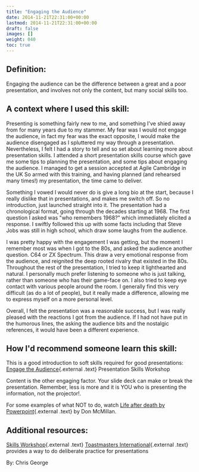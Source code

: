 ```yaml
---
title: "Engaging the Audience"
date: 2014-11-21T22:31:00+00:00
lastmod: 2014-11-21T22:31:00+00:00
draft: false
images: []
weight: 040
toc: true
---
```


## Definition:

Engaging the audience can be the difference between a great and a poor presentation, and involves not only the content, but many social skills too.

## A context where I used this skill:

Presenting is something fairly new to me, and something I\'ve shied away from for many years due to my stammer.
My fear was I would not engage the audience, in fact my fear was the exact opposite, I would make the audience disengaged as I spluttered my way through a presentation.
Nevertheless, I felt I had a story to tell and so set about learning more about presentation skills.
I attended a short presentation skills course which gave me some tips to planning the presentation, and some tips about engaging the audience.
I managed to get a session accepted at Agile Cambridge in the UK So armed with this training, and having planned (and rehearsed many times!) my presentation, the time came to deliver.

Something I vowed I would never do is give a long bio at the start, because I really dislike that in presentations, and makes me switch off.
So no introduction, just launched straight into it.
The presentation had a chronological format, going through the decades starting at 1968.
The first question I asked was \"who remembers 1968?\" which immediately elicited a response.
I swiftly followed this up with some facts including that Steve Jobs was still in high school, which draw some laughs from the audience.

I was pretty happy with the engagement I was getting, but the moment I remember most was when I got to the 80s, and asked the audience another question\.
C64 or ZX Spectrum.
This draw a very emotional response from the audience, and reignited the deep rooted rivalry that existed in the 80s.
Throughout the rest of the presentation, I tried to keep it lighthearted and natural.
I personally much prefer listening to someone who is just talking, rather than someone who has their game-face on.
I also tried to keep eye contact with various people around the room.
I generally find this very difficult (as do a lot of people), but it really made a difference, allowing me to express myself on a more personal level.

Overall, I felt the presentation was a reasonable success, but I was really pleased with the reactions I got from the audience.
If I had not have put in the humorous lines, the asking the audience bits and the nostalgic references, it would have been a different experience.

## How I\'d recommend someone learn this skill:

This is a good introduction to soft skills required for good presentations: [Engage the Audience](http://skillsworkshop.net/a1.html){.external .text} Presentation Skills Workshop

Content is the other engaging factor.
Your slide deck can make or break the presentation.
Remember, less is more and it is YOU who is presenting the information, not the projector!.

For some examples of what NOT to do, watch [Life after death by Powerpoint](https://www.youtube.com/watch?v=lpvgfmEU2Ck){.external .text} by Don McMillan.

## Additional resources:

[Skills Workshop](http://skillsworkshop.net/){.external .text}
[Toastmasters International](http://www.toastmasters.org/){.external .text} provides a way to do deliberate practice for presentations

By: Chris George

